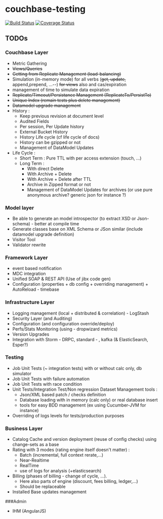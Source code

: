 couchbase-testing
=================

[![Build Status](https://travis-ci.org/dreameddeath/couchbase-testing.png?branch=master)](https://travis-ci.org/dreameddeath/couchbase-testing)
[![Coverage Status](https://img.shields.io/coveralls/dreameddeath/couchbase-testing.svg)](https://coveralls.io/r/dreameddeath/couchbase-testing?branch=master)

TODOs
-----

### Couchbase Layer
- Metric Gathering
- ~~Views/Queries~~
- ~~Getting from Replicate Management (load-balancing)~~
- Simulation (in-memory mode) for all verbs (~~get, update,~~ append,prepend, ...--) ~~for views~~ also and cas/expiration
- management of time to simulate data expiration
- ~~Replicate/Timeout/Persistance Management (ReplicateTo/PersistTo)~~
- ~~Unique Index (remain tests plus delete management)~~
- ~~Datamodel upgrade management~~
- History :
    - Keep previous revision at document level
    - Audited Fields
    - Per session, Per Update history
    - External Bucket History
    - History Life cycle (cf life cycle of docs)
    - History can be gzipped or not
    - Management of DataModel Updates
- Life Cycle :
    * Short Term : Pure TTL with per access extension (touch, ...)
    * Long Term :
        - With direct Delete
        - With Archive + Delete
        - With Archive + Delete after TTL
        - Archive in Zipped format or not
        - Management of DataModel Updates for archives (or use pure anonymous archive? generic json for instance ?)

### Model layer
- Be able to generate an model introspector (to extract XSD or Json-schema) - better at compile time
- Generate classes base on XML Schema or JSon similar (include datamodel upgrade definition)
- Visitor Tool
- Validator rewrite


### Framework Layer
- event based notification
- MDC integration
- Unified SOAP & REST API (Use of jibx code gen)
- Configuration (properties + db config + overriding management) + AutoReload - timebase

### Infrastructure Layer
- Logging management (local + distributed & correlation) - LogStash
- Security Layer (and Auditing)
- Configuration (and configuration override/deploy)
- Perfs/Stats Monitoring (using - dropwizard metrics)
- Version Upgrades
- Integration with Storm - DRPC, standard - , kafka (& ElasticSearch, Esper?)


### Testing
- Job Unit Tests (~ integration tests) with or without calc only, db simulator
- Job Unit Tests with failure automation
- Job Unit Tests with race condition
- Unit Tests/Integration Test/Non regression Dataset Management tools :
     * Json/XML based patch / checks definition
     * Database loading with in memory (calc only) or real database insert
     * tools for easy BDD management (ex using Cucumber-JVM for instance)
- Overriding of logs levels for tests/production purposes

### Business Layer
- Catalog Cache and version deployment (reuse of config checks) using change-sets as a base
- Rating with 3 modes (rating engine itself doesn't matter) :
    * Batch (incremental, full context rerate,...)
    * Near-Realtime
    * RealTime
    * use of logs for analysis (+elasticsearch)
- Billing (phases of billing - change of cycle, ...).
    * Here also parts of engine (discount, fees billing, ledger,...)
    * Should be replaceable
- Installed Base updates management

###Admin
- IHM (AngularJS)

